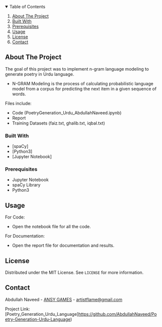 <!-- TABLE OF CONTENTS -->
<details open="open">
  <summary>Table of Contents</summary>
  <ol>
    <li>
      <a href="#about-the-project">About The Project</a></li>
    <li><a href="#built-with">Built With</a></li>
    <li><a href="#prerequisites">Prerequisites</a></li>
    <li><a href="#usage">Usage</a></li>
    <li><a href="#license">License</a></li>
    <li><a href="#contact">Contact</a></li>
  </ol>
</details>

<!-- ABOUT THE PROJECT -->
## About The Project

The goal of this project was to implement n-gram language modeling to generate poetry in Urdu language.
  - N-GRAM Modeling is the process of calculating probabilistic language model
    from a corpus for predicting the next item in a given sequence of words.
    
Files include:

* Code (PoetryGeneration_Urdu_AbdullahNaveed.ipynb)
* Report
* Training Datasets (faiz.txt, ghalib.txt, iqbal.txt)

### Built With

* [spaCy]
* [Python3]
* [Jupyter Notebook]

### Prerequisites
* Jupyter Notebook
* spaCy Library
* Python3

<!-- USAGE EXAMPLES -->
## Usage

For Code:
* Open the notebook file for all the code.

For Documentation:
* Open the report file for documentation and results.

<!-- LICENSE -->
## License

Distributed under the MIT License. See `LICENSE` for more information.

<!-- CONTACT -->
## Contact

Abdullah Naveed - [ANSY GAMES](https://sites.google.com/view/ansy-games/home) - artistflame@gmail.com

Project Link: [Poetry_Generation_Urdu_Language]https://github.com/AbdullahNaveed/Poetry-Generation-Urdu-Language)
